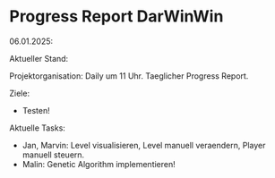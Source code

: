 # Progress Report DarWinWin

06.01.2025:

Aktueller Stand:

Projektorganisation: Daily um 11 Uhr. Taeglicher Progress Report.

Ziele:
- Testen!

Aktuelle Tasks:
- Jan, Marvin: Level visualisieren, Level manuell veraendern, Player manuell steuern.
- Malin: Genetic Algorithm implementieren!
